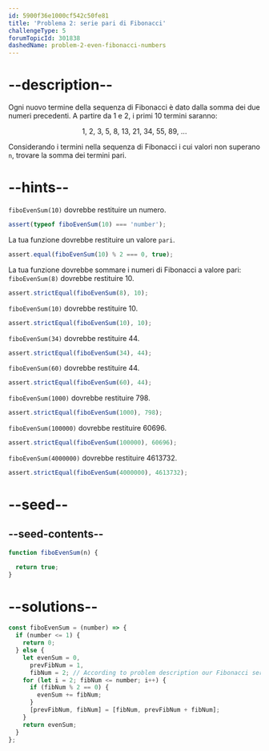 ```yaml
---
id: 5900f36e1000cf542c50fe81
title: 'Problema 2: serie pari di Fibonacci'
challengeType: 5
forumTopicId: 301838
dashedName: problem-2-even-fibonacci-numbers
---
```


# --description--

Ogni nuovo termine della sequenza di Fibonacci è dato dalla somma dei due numeri precedenti. A partire da 1 e 2, i primi 10 termini saranno:

<div style='text-align: center;'>1, 2, 3, 5, 8, 13, 21, 34, 55, 89, ...</div>

Considerando i termini nella sequenza di Fibonacci i cui valori non superano `n`, trovare la somma dei termini pari.

# --hints--

`fiboEvenSum(10)` dovrebbe restituire un numero.

```js
assert(typeof fiboEvenSum(10) === 'number');
```

La tua funzione dovrebbe restituire un valore `pari`.

```js
assert.equal(fiboEvenSum(10) % 2 === 0, true);
```

La tua funzione dovrebbe sommare i numeri di Fibonacci a valore pari: `fiboEvenSum(8)` dovrebbe restituire 10.

```js
assert.strictEqual(fiboEvenSum(8), 10);
```

`fiboEvenSum(10)` dovrebbe restituire 10.

```js
assert.strictEqual(fiboEvenSum(10), 10);
```

`fiboEvenSum(34)` dovrebbe restituire 44.

```js
assert.strictEqual(fiboEvenSum(34), 44);
```

`fiboEvenSum(60)` dovrebbe restituire 44.

```js
assert.strictEqual(fiboEvenSum(60), 44);
```

`fiboEvenSum(1000)` dovrebbe restituire 798.

```js
assert.strictEqual(fiboEvenSum(1000), 798);
```

`fiboEvenSum(100000)` dovrebbe restituire 60696.

```js
assert.strictEqual(fiboEvenSum(100000), 60696);
```

`fiboEvenSum(4000000)` dovrebbe restituire 4613732.

```js
assert.strictEqual(fiboEvenSum(4000000), 4613732);
```

# --seed--

## --seed-contents--

```js
function fiboEvenSum(n) {

  return true;
}
```

# --solutions--

```js
const fiboEvenSum = (number) => {
  if (number <= 1) {
    return 0;
  } else {
    let evenSum = 0,
      prevFibNum = 1,
      fibNum = 2; // According to problem description our Fibonacci series starts with 1, 2
    for (let i = 2; fibNum <= number; i++) {
      if (fibNum % 2 == 0) {
        evenSum += fibNum;
      }
      [prevFibNum, fibNum] = [fibNum, prevFibNum + fibNum];
    }
    return evenSum;
  }
};
```
